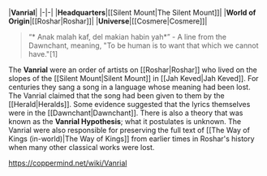 |**Vanrial**|
|-|-|
|**Headquarters**|[[Silent Mount\|The Silent Mount]]|
|**World of Origin**|[[Roshar\|Roshar]]|
|**Universe**|[[Cosmere\|Cosmere]]|

>“* Anak malah kaf, del makian habin yah*”
\- A line from the Dawnchant, meaning, "To be human is to want that which we cannot have."[1]


The **Vanrial** were an order of artists on [[Roshar\|Roshar]] who lived on the slopes of the [[Silent Mount\|Silent Mount]] in [[Jah Keved\|Jah Keved]]. For centuries they sang a song in a language whose meaning had been lost. The Vanrial claimed that the song had been given to them by the [[Herald\|Heralds]]. Some evidence suggested that the lyrics themselves were in the [[Dawnchant\|Dawnchant]].
There is also a theory that was known as the **Vanrial Hypothesis**; what it postulates is unknown.
The Vanrial were also responsible for preserving the full text of [[The Way of Kings (in-world)\|The Way of Kings]] from earlier times in Roshar's history when many other classical works were lost.



https://coppermind.net/wiki/Vanrial